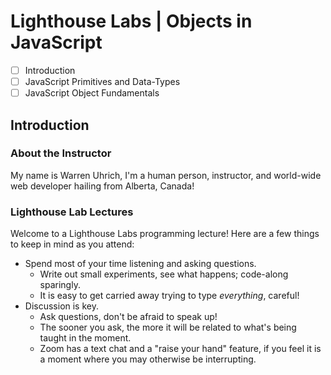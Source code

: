 # Lighthouse Labs | Objects in JavaScript

* [ ] Introduction
* [ ] JavaScript Primitives and Data-Types
* [ ] JavaScript Object Fundamentals

## Introduction

### About the Instructor

My name is Warren Uhrich, I'm a human person, instructor, and world-wide web developer hailing from Alberta, Canada!

### Lighthouse Lab Lectures

Welcome to a Lighthouse Labs programming lecture! Here are a few things to keep in mind as you attend:

* Spend most of your time listening and asking questions.
    * Write out small experiments, see what happens; code-along sparingly.
    * It is easy to get carried away trying to type _everything_, careful!
* Discussion is key.
    * Ask questions, don't be afraid to speak up!
    * The sooner you ask, the more it will be related to what's being taught in the moment.
    * Zoom has a text chat and a "raise your hand" feature, if you feel it is a moment where you may otherwise be interrupting.

